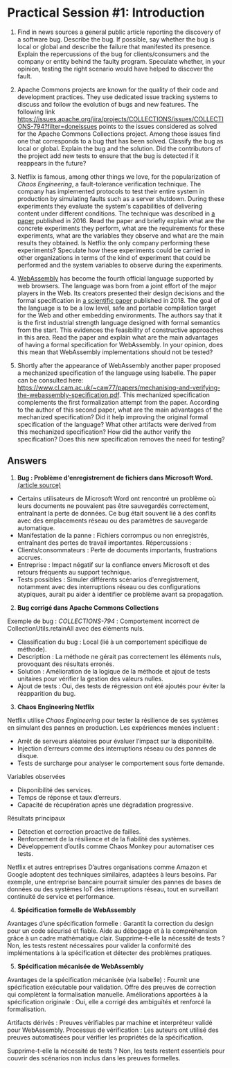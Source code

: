 # Practical Session #1: Introduction

1. Find in news sources a general public article reporting the discovery of a software bug. Describe the bug. If possible, say whether the bug is local or global and describe the failure that manifested its presence. Explain the repercussions of the bug for clients/consumers and the company or entity behind the faulty program. Speculate whether, in your opinion, testing the right scenario would have helped to discover the fault.

2. Apache Commons projects are known for the quality of their code and development practices. They use dedicated issue tracking systems to discuss and follow the evolution of bugs and new features. The following link https://issues.apache.org/jira/projects/COLLECTIONS/issues/COLLECTIONS-794?filter=doneissues points to the issues considered as solved for the Apache Commons Collections project. Among those issues find one that corresponds to a bug that has been solved. Classify the bug as local or global. Explain the bug and the solution. Did the contributors of the project add new tests to ensure that the bug is detected if it reappears in the future?

3. Netflix is famous, among other things we love, for the popularization of *Chaos Engineering*, a fault-tolerance verification technique. The company has implemented protocols to test their entire system in production by simulating faults such as a server shutdown. During these experiments they evaluate the system's capabilities of delivering content under different conditions. The technique was described in [a paper](https://arxiv.org/ftp/arxiv/papers/1702/1702.05843.pdf) published in 2016. Read the paper and briefly explain what are the concrete experiments they perform, what are the requirements for these experiments, what are the variables they observe and what are the main results they obtained. Is Netflix the only company performing these experiments? Speculate how these experiments could be carried in other organizations in terms of the kind of experiment that could be performed and the system variables to observe during the experiments.

4. [WebAssembly](https://webassembly.org/) has become the fourth official language supported by web browsers. The language was born from a joint effort of the major players in the Web. Its creators presented their design decisions and the formal specification in [a scientific paper](https://people.mpi-sws.org/~rossberg/papers/Haas,%20Rossberg,%20Schuff,%20Titzer,%20Gohman,%20Wagner,%20Zakai,%20Bastien,%20Holman%20-%20Bringing%20the%20Web%20up%20to%20Speed%20with%20WebAssembly.pdf) published in 2018. The goal of the language is to be a low level, safe and portable compilation target for the Web and other embedding environments. The authors say that it is the first industrial strength language designed with formal semantics from the start. This evidences the feasibility of constructive approaches in this area. Read the paper and explain what are the main advantages of having a formal specification for WebAssembly. In your opinion, does this mean that WebAssembly implementations should not be tested? 

5.  Shortly after the appearance of WebAssembly another paper proposed a mechanized specification of the language using Isabelle. The paper can be consulted here: https://www.cl.cam.ac.uk/~caw77/papers/mechanising-and-verifying-the-webassembly-specification.pdf. This mechanized specification complements the first formalization attempt from the paper. According to the author of this second paper, what are the main advantages of the mechanized specification? Did it help improving the original formal specification of the language? What other artifacts were derived from this mechanized specification? How did the author verify the specification? Does this new specification removes the need for testing?

## Answers

1. **Bug : Problème d'enregistrement de fichiers dans Microsoft Word.** [ (article source) ](https://www.lemonde.fr/pixels/article/2024/10/08/microsoft-word-decouverte-d-un-bug-qui-supprime-un-document-au-lieu-de-le-sauvegarder_6346684_4408996.html?utm_source=chatgpt.com)

- Certains utilisateurs de Microsoft Word ont rencontré un problème où leurs documents ne pouvaient pas être sauvegardés correctement, entraînant la perte de données. Ce bug était souvent lié à des conflits avec des emplacements réseau ou des paramètres de sauvegarde automatique.
- Manifestation de la panne : Fichiers corrompus ou non enregistrés, entraînant des pertes de travail importantes.
Répercussions :
- Clients/consommateurs : Perte de documents importants, frustrations accrues.
- Entreprise : Impact négatif sur la confiance envers Microsoft et des retours fréquents au support technique.
- Tests possibles : Simuler différents scénarios d'enregistrement, notamment avec des interruptions réseau ou des configurations atypiques, aurait pu aider à identifier ce problème avant sa propagation.

2. **Bug corrigé dans Apache Commons Collections**

Exemple de bug :
*COLLECTIONS-794* : Comportement incorrect de CollectionUtils.retainAll avec des éléments nuls.

- Classification du bug : Local (lié à un comportement spécifique de méthode).
- Description : La méthode ne gérait pas correctement les éléments nuls, provoquant des résultats erronés.
- Solution : Amélioration de la logique de la méthode et ajout de tests unitaires pour vérifier la gestion des valeurs nulles.
- Ajout de tests : Oui, des tests de régression ont été ajoutés pour éviter la réapparition du bug.

3. **Chaos Engineering Netflix**

Netflix utilise *Chaos Engineerin*g pour tester la résilience de ses systèmes en simulant des pannes en production. 
Les expériences menées incluent :
- Arrêt de serveurs aléatoires pour évaluer l’impact sur la disponibilité.
- Injection d’erreurs comme des interruptions réseau ou des pannes de disque.
- Tests de surcharge pour analyser le comportement sous forte demande.

Variables observées
- Disponibilité des services.
- Temps de réponse et taux d’erreurs.
- Capacité de récupération après une dégradation progressive.
  
Résultats principaux
- Détection et correction proactive de failles.
- Renforcement de la résilience et de la fiabilité des systèmes.
- Développement d’outils comme Chaos Monkey pour automatiser ces tests.

Netflix et autres entreprises
D’autres organisations comme Amazon et Google adoptent des techniques similaires, adaptées à leurs besoins. Par exemple, une entreprise bancaire pourrait simuler des pannes de bases de données ou des systèmes IoT des interruptions réseau, tout en surveillant continuité de service et performance.

4. **Spécification formelle de WebAssembly**
   
Avantages d’une spécification formelle :
Garantit la correction du design pour un code sécurisé et fiable.
Aide au débogage et à la compréhension grâce à un cadre mathématique clair.
Supprime-t-elle la nécessité de tests ?
Non, les tests restent nécessaires pour valider la conformité des implémentations à la spécification et détecter des problèmes pratiques.

5. **Spécification mécanisée de WebAssembly**

Avantages de la spécification mécanisée (via Isabelle) :
Fournit une spécification exécutable pour validation.
Offre des preuves de correction qui complètent la formalisation manuelle.
Améliorations apportées à la spécification originale :
Oui, elle a corrigé des ambiguïtés et renforcé la formalisation.

Artifacts dérivés :
Preuves vérifiables par machine et interpréteur validé pour WebAssembly.
Processus de vérification :
Les auteurs ont utilisé des preuves automatisées pour vérifier les propriétés de la spécification.

Supprime-t-elle la nécessité de tests ?
Non, les tests restent essentiels pour couvrir des scénarios non inclus dans les preuves formelles.
